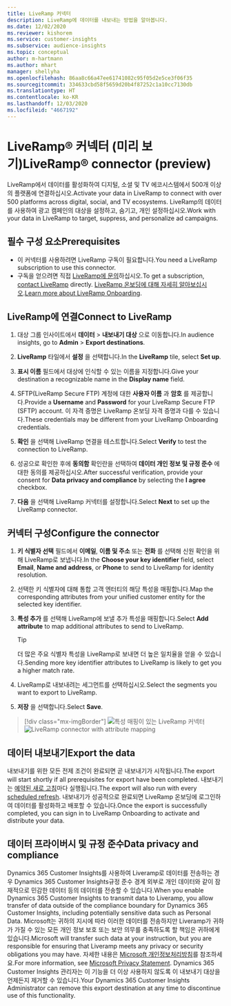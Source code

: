 ```yaml
---
title: LiveRamp 커넥터
description: LiveRamp에 데이터를 내보내는 방법을 알아봅니다.
ms.date: 12/02/2020
ms.reviewer: kishorem
ms.service: customer-insights
ms.subservice: audience-insights
ms.topic: conceptual
author: m-hartmann
ms.author: mhart
manager: shellyha
ms.openlocfilehash: 86aa8c66a47ee61741082c95f05d2e5ce3f06f35
ms.sourcegitcommit: 334633cbd58f5659d20b4f87252c1a10cc7130db
ms.translationtype: HT
ms.contentlocale: ko-KR
ms.lasthandoff: 12/03/2020
ms.locfileid: "4667192"
---
```

# <a name="liverampreg-connector-preview"></a><span data-ttu-id="39331-103">LiveRamp&reg; 커넥터 (미리 보기)</span><span class="sxs-lookup"><span data-stu-id="39331-103">LiveRamp&reg; connector (preview)</span></span>

<span data-ttu-id="39331-104">LiveRamp에서 데이터를 활성화하여 디지털, 소셜 및 TV 에코시스템에서 500개 이상의 플랫폼에 연결하십시오.</span><span class="sxs-lookup"><span data-stu-id="39331-104">Activate your data in LiveRamp to connect with over 500 platforms across digital, social, and TV ecosystems.</span></span> <span data-ttu-id="39331-105">LiveRamp의 데이터를 사용하여 광고 캠페인의 대상을 설정하고, 숨기고, 개인 설정하십시오.</span><span class="sxs-lookup"><span data-stu-id="39331-105">Work with your data in LiveRamp to target, suppress, and personalize ad campaigns.</span></span>

## <a name="prerequisites"></a><span data-ttu-id="39331-106">필수 구성 요소</span><span class="sxs-lookup"><span data-stu-id="39331-106">Prerequisites</span></span>

- <span data-ttu-id="39331-107">이 커넥터를 사용하려면 LiveRamp 구독이 필요합니다.</span><span class="sxs-lookup"><span data-stu-id="39331-107">You need a LiveRamp subscription to use this connector.</span></span>
- <span data-ttu-id="39331-108">구독을 얻으려면 직접 [LiveRamp에 문의](https://liveramp.com/contact/)하십시오.</span><span class="sxs-lookup"><span data-stu-id="39331-108">To get a subscription, [contact LiveRamp](https://liveramp.com/contact/) directly.</span></span> <span data-ttu-id="39331-109">[LiveRamp 온보딩에 대해 자세히 알아보십시오](https://liveramp.com/our-platform/data-onboarding/).</span><span class="sxs-lookup"><span data-stu-id="39331-109">[Learn more about LiveRamp Onboarding](https://liveramp.com/our-platform/data-onboarding/).</span></span>

## <a name="connect-to-liveramp"></a><span data-ttu-id="39331-110">LiveRamp에 연결</span><span class="sxs-lookup"><span data-stu-id="39331-110">Connect to LiveRamp</span></span>

1. <span data-ttu-id="39331-111">대상 그룹 인사이트에서 **데이터** > **내보내기 대상** 으로 이동합니다.</span><span class="sxs-lookup"><span data-stu-id="39331-111">In audience insights, go to **Admin** > **Export destinations**.</span></span>

1. <span data-ttu-id="39331-112">**LiveRamp** 타일에서 **설정** 을 선택합니다.</span><span class="sxs-lookup"><span data-stu-id="39331-112">In the **LiveRamp** tile, select **Set up**.</span></span>

1. <span data-ttu-id="39331-113">**표시 이름** 필드에서 대상에 인식할 수 있는 이름을 지정합니다.</span><span class="sxs-lookup"><span data-stu-id="39331-113">Give your destination a recognizable name in the **Display name** field.</span></span>

1. <span data-ttu-id="39331-114">SFTP(LiveRamp Secure FTP) 계정에 대한 **사용자 이름** 과 **암호** 를 제공합니다.</span><span class="sxs-lookup"><span data-stu-id="39331-114">Provide a **Username** and **Password** for your LiveRamp Secure FTP (SFTP) account.</span></span>
<span data-ttu-id="39331-115">이 자격 증명은 LiveRamp 온보딩 자격 증명과 다를 수 있습니다.</span><span class="sxs-lookup"><span data-stu-id="39331-115">These credentials may be different from your LiveRamp Onboarding credentials.</span></span>

1. <span data-ttu-id="39331-116">**확인** 을 선택해 LiveRamp 연결을 테스트합니다.</span><span class="sxs-lookup"><span data-stu-id="39331-116">Select **Verify** to test the connection to LiveRamp.</span></span>

1. <span data-ttu-id="39331-117">성공으로 확인한 후에 **동의함** 확인란을 선택하여 **데이터 개인 정보 및 규정 준수** 에 대한 동의를 제공하십시오.</span><span class="sxs-lookup"><span data-stu-id="39331-117">After successful verification, provide your consent for **Data privacy and compliance** by selecting the **I agree** checkbox.</span></span>

1. <span data-ttu-id="39331-118">**다음** 을 선택해 LiveRamp 커넥터를 설정합니다.</span><span class="sxs-lookup"><span data-stu-id="39331-118">Select **Next** to set up the LiveRamp connector.</span></span>

## <a name="configure-the-connector"></a><span data-ttu-id="39331-119">커넥터 구성</span><span class="sxs-lookup"><span data-stu-id="39331-119">Configure the connector</span></span>

1. <span data-ttu-id="39331-120">**키 식별자 선택** 필드에서 **이메일**, **이름 및 주소** 또는 **전화** 를 선택해 신원 확인을 위해 LiveRamp로 보냅니다.</span><span class="sxs-lookup"><span data-stu-id="39331-120">In the **Choose your key identifier** field, select **Email**,  **Name and address**, or **Phone** to send to LiveRamp for identity resolution.</span></span>

1. <span data-ttu-id="39331-121">선택한 키 식별자에 대해 통합 고객 엔터티의 해당 특성을 매핑합니다.</span><span class="sxs-lookup"><span data-stu-id="39331-121">Map the corresponding attributes from your unified customer entity for the selected key identifier.</span></span>

1. <span data-ttu-id="39331-122">**특성 추가** 를 선택해 LiveRamp에 보낼 추가 특성을 매핑합니다.</span><span class="sxs-lookup"><span data-stu-id="39331-122">Select **Add attribute** to map additional attributes to send to LiveRamp.</span></span>

   > [!TIP]
   > <span data-ttu-id="39331-123">더 많은 주요 식별자 특성을 LiveRamp로 보내면 더 높은 일치율을 얻을 수 있습니다.</span><span class="sxs-lookup"><span data-stu-id="39331-123">Sending more key identifier attributes to LiveRamp is likely to get you a higher match rate.</span></span>

1. <span data-ttu-id="39331-124">LiveRamp로 내보내려는 세그먼트를 선택하십시오.</span><span class="sxs-lookup"><span data-stu-id="39331-124">Select the segments you want to export to LiveRamp.</span></span>

1. <span data-ttu-id="39331-125">**저장** 을 선택합니다.</span><span class="sxs-lookup"><span data-stu-id="39331-125">Select **Save**.</span></span>

> [!div class="mx-imgBorder"]
> <span data-ttu-id="39331-126">![특성 매핑이 있는 LiveRamp 커넥터](media/export-liveramp-segments.png "특성 매핑이 있는 LiveRamp 커넥터")</span><span class="sxs-lookup"><span data-stu-id="39331-126">![LiveRamp connector with attribute mapping](media/export-liveramp-segments.png "LiveRamp connector with attribute mapping")</span></span>

## <a name="export-the-data"></a><span data-ttu-id="39331-127">데이터 내보내기</span><span class="sxs-lookup"><span data-stu-id="39331-127">Export the data</span></span>

<span data-ttu-id="39331-128">내보내기를 위한 모든 전제 조건이 완료되면 곧 내보내기가 시작됩니다.</span><span class="sxs-lookup"><span data-stu-id="39331-128">The export will start shortly if all prerequisites for export have been completed.</span></span> <span data-ttu-id="39331-129">내보내기는 [예약된 새로 고침](system.md#schedule-tab)마다 실행됩니다.</span><span class="sxs-lookup"><span data-stu-id="39331-129">The export will also run with every [scheduled refresh](system.md#schedule-tab).</span></span>
<span data-ttu-id="39331-130">내보내기가 성공적으로 완료되면 LiveRamp 온보딩에 로그인하여 데이터를 활성화하고 배포할 수 있습니다.</span><span class="sxs-lookup"><span data-stu-id="39331-130">Once the export is successfully completed, you can sign in to LiveRamp Onboarding to activate and distribute your data.</span></span>

## <a name="data-privacy-and-compliance"></a><span data-ttu-id="39331-131">데이터 프라이버시 및 규정 준수</span><span class="sxs-lookup"><span data-stu-id="39331-131">Data privacy and compliance</span></span>

<span data-ttu-id="39331-132">Dynamics 365 Customer Insights를 사용하여 Liveramp로 데이터를 전송하는 경우 Dynamics 365 Customer Insights규정 준수 경계 외부로 개인 데이터와 같이 잠재적으로 민감한 데이터 등의 데이터를 전송할 수 있습니다.</span><span class="sxs-lookup"><span data-stu-id="39331-132">When you enable Dynamics 365 Customer Insights to transmit data to Liveramp, you allow transfer of data outside of the compliance boundary for Dynamics 365 Customer Insights, including potentially sensitive data such as Personal Data.</span></span> <span data-ttu-id="39331-133">Microsoft는 귀하의 지시에 따라 이러한 데이터를 전송하지만 Liveramp가 귀하가 가질 수 있는 모든 개인 정보 보호 또는 보안 의무를 충족하도록 할 책임은 귀하에게 있습니다.</span><span class="sxs-lookup"><span data-stu-id="39331-133">Microsoft will transfer such data at your instruction, but you are responsible for ensuring that Liveramp meets any privacy or security obligations you may have.</span></span> <span data-ttu-id="39331-134">자세한 내용은 [Microsoft 개인정보처리방침](https://go.microsoft.com/fwlink/?linkid=396732)를 참조하세요.</span><span class="sxs-lookup"><span data-stu-id="39331-134">For more information, see [Microsoft Privacy Statement](https://go.microsoft.com/fwlink/?linkid=396732).</span></span>
<span data-ttu-id="39331-135">Dynamics 365 Customer Insights 관리자는 이 기능을 더 이상 사용하지 않도록 이 내보내기 대상을 언제든지 제거할 수 있습니다.</span><span class="sxs-lookup"><span data-stu-id="39331-135">Your Dynamics 365 Customer Insights Administrator can remove this export destination at any time to discontinue use of this functionality.</span></span>
